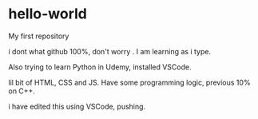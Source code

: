 # hello-world
My first repository

i dont what github 100%, don't worry . I am learning as i type.

Also trying to learn Python in Udemy, installed VSCode.

lil bit of HTML, CSS and JS.
Have some programming logic, previous 10% on C++.

i have edited this using VSCode, pushing.
